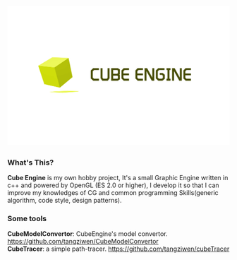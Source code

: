 ![](logo.png)
===================
### What's This?

<b>Cube Engine</b> is my own hobby project, It's a small Graphic Engine written in c++ and powered by OpenGL (ES 2.0 or higher), I develop it so that I can improve my knowledges of CG and common programming Skills(generic algorithm, code style, design patterns).


### Some tools

<b>CubeModelConvertor</b>: CubeEngine's model convertor. https://github.com/tangziwen/CubeModelConvertor  
<b>CubeTracer</b>: a simple path-tracer. https://github.com/tangziwen/cubeTracer  
